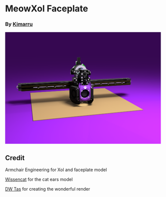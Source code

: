 # MeowXol Faceplate

### By [Kimarru](https://github.com/Kimarru)

![Render](Images/MeowXol_full-assembly_Purple.PNG)

## Credit  
Armchair Engineering for Xol and faceplate model 

[Wissencat](https://www.printables.com/@Wissencat) for the cat ears model

[DW Tas](https://github.com/DW-Tas) for creating the wonderful render
